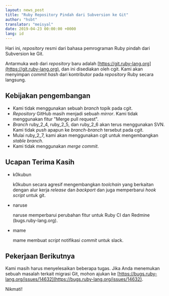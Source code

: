 ```yaml
---
layout: news_post
title: "Ruby Repository Pindah dari Subversion ke Git"
author: "hsbt"
translator: "meisyal"
date: 2019-04-23 00:00:00 +0000
lang: id
---
```


Hari ini, *repository* resmi dari bahasa pemrograman Ruby pindah dari
Subversion ke Git.

Antarmuka *web* dari *repository* baru adalah
[https://git.ruby-lang.org](https://git.ruby-lang.org), dan ini disediakan
oleh cgit. Kami akan menyimpan *commit hash* dari kontributor pada *repository*
Ruby secara langsung.

## Kebijakan pengembangan

* Kami tidak menggunakan sebuah *branch* topik pada cgit.
* *Repository* GitHub masih menjadi sebuah *mirror*. Kami tidak menggunakan
fitur "Merge pull request".
* *Branch* ruby_2_4, ruby_2_5, dan ruby_2_6 akan terus menggunakan SVN. Kami
tidak *push* apapun ke *branch-branch* tersebut pada cgit.
* Mulai ruby_2_7, kami akan menggunakan cgit untuk mengembangkan
*stable branch*.
* Kami tidak menggunakan *merge commit*.

## Ucapan Terima Kasih

* k0kubun

  k0kubun secara agresif mengembangkan *toolchain* yang berkaitan dengan alur
kerja *release* dan *backport* dan juga memperbarui *hook script* untuk git.

* naruse

  naruse memperbarui perubahan fitur untuk Ruby CI dan Redmine (bugs.ruby-lang.org).

* mame

  mame membuat *script* notifikasi *commit* untuk slack.

## Pekerjaan Berikutnya

Kami masih harus menyelesaikan beberapa tugas. Jika Anda menemukan sebuah
masalah terkait migrasi Git, mohon ajukan ke [https://bugs.ruby-lang.org/issues/14632](https://bugs.ruby-lang.org/issues/14632).

Nikmati!
